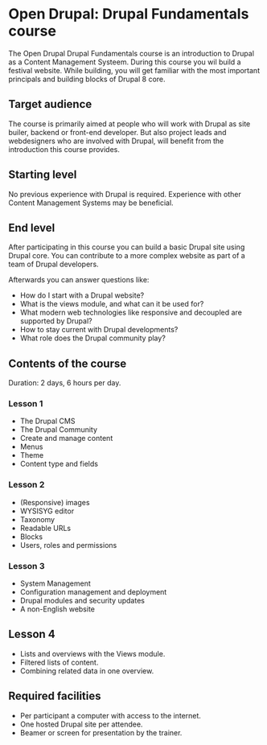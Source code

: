 # Open Drupal: Drupal Fundamentals course
The Open Drupal Drupal Fundamentals course is an introduction to Drupal as a Content Management Systeem. During this course you wil build a festival website. While building, you will get familiar with the most important principals and building blocks of Drupal 8 core.

## Target audience
The course is primarily aimed at people who will work with Drupal as site builer, backend or front-end developer. But also project leads and webdesigners who are involved with Drupal, will benefit from the introduction this course provides.

## Starting level
No previous experience with Drupal is required. Experience with other Content Management Systems may be beneficial.

## End level
After participating in this course you can build a basic Drupal site using Drupal core. You can contribute to a more complex website as part of a team of Drupal developers.

Afterwards you can answer questions like:

- How do I start with a Drupal website?
- What is the views module, and what can it be used for?
- What modern web technologies like responsive and decoupled are supported by Drupal?
- How to stay current with Drupal developments?
- What role does the Drupal community play?

## Contents of the course
Duration: 2 days, 6 hours per day.

### Lesson 1
- The Drupal CMS
- The Drupal Community
- Create and manage content
- Menus
- Theme
- Content type and fields

### Lesson 2
- (Responsive) images
- WYSISYG editor
- Taxonomy
- Readable URLs
- Blocks
- Users, roles and permissions

### Lesson 3
- System Management
- Configuration management and deployment
- Drupal modules and security updates
- A non-English website

## Lesson 4
- Lists and overviews with the Views module.
- Filtered lists of content.
- Combining related data in one overview.

## Required facilities
- Per participant a computer with access to the internet.
- One hosted Drupal site per attendee.
- Beamer or screen for presentation by the trainer.
 
